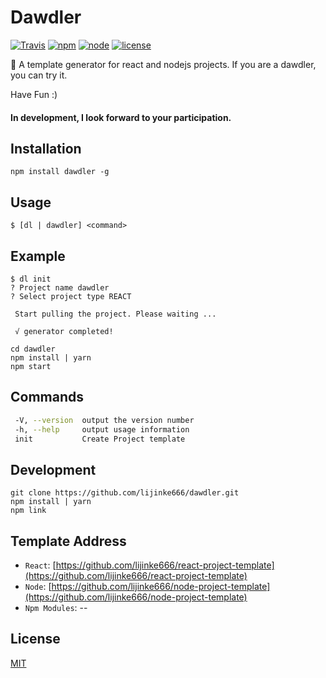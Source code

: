# Dawdler

[![Travis](https://img.shields.io/travis/USER/REPO.svg?style=flat-square)](https://www.npmjs.com/package/dawdler)
[![npm](https://img.shields.io/npm/dm/localeval.svg?style=flat-square)](https://www.npmjs.com/package/dawdler)
[![node](https://img.shields.io/node/v/passport.svg?style=flat-square)](https://www.npmjs.com/package/dawdler)
[![license](https://img.shields.io/github/license/mashape/apistatus.svg?style=flat-square)](https://www.npmjs.com/package/dawdler)



:boy: A template generator for react and nodejs projects. If you are a dawdler, you can try it.

Have Fun :)
#### In development, I look forward to your participation.

## Installation
```
npm install dawdler -g
```

## Usage
```
$ [dl | dawdler] <command>
```

## Example
```
$ dl init
? Project name dawdler
? Select project type REACT

 Start pulling the project. Please waiting ...

 √ generator completed!

cd dawdler
npm install | yarn
npm start
```

## Commands

```bash
 -V, --version  output the version number
 -h, --help     output usage information
 init           Create Project template
```

## Development
```
git clone https://github.com/lijinke666/dawdler.git
npm install | yarn
npm link
```

## Template Address
- `React`: [https://github.com/lijinke666/react-project-template](https://github.com/lijinke666/react-project-template)
- `Node`: [https://github.com/lijinke666/node-project-template](https://github.com/lijinke666/node-project-template)
- `Npm Modules`: --

## License
[MIT](https://github.com/lijinke666/dawdler/blob/master/LICENCE)
